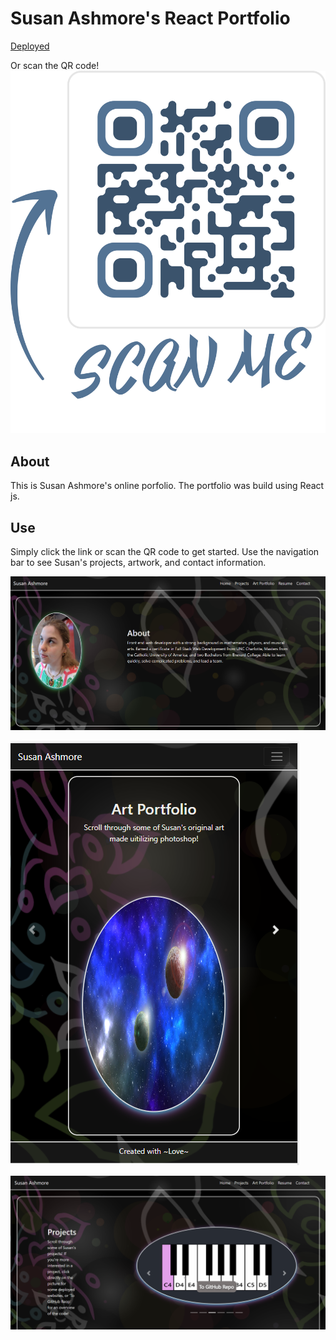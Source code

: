 # Susan Ashmore's React Portfolio

[Deployed](https://morning-sea-49413.herokuapp.com/)

Or scan the QR code! ![QR Code](/public/images/ashmore_website_scan.png)

## About

This is Susan Ashmore's online porfolio. The portfolio was build using React js.

## Use

Simply click the link or scan the QR code to get started. Use the navigation bar to see Susan's projects, artwork, and contact information.

![Image](/public/images/about.png)

![Image](/public/images/art.png)

![Image](/public/images/proj.png)
